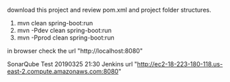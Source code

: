download this project and review pom.xml and project folder structures.

1. mvn clean spring-boot:run
2. mvn -Pdev clean spring-boot:run
3. mvn -Pprod clean spring-boot:run

in browser check the url "http://localhost:8080"


SonarQube Test 20190325 21:30
Jenkins url "http://ec2-18-223-180-118.us-east-2.compute.amazonaws.com:8080"
